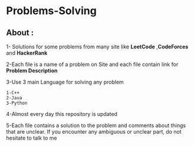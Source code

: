 # Problems-Solving

## About :
1- Solutions for some problems from many site like __LeetCode__ ,__CodeForces__ and __HackerRank__ 

2-Each file is a name of a problem on Site and each file contain link for __Problem Description__

3-Use 3 main Language for solving any problem 
    
    1-C++
    2-Java
    3-Python

4-Almost every day this repository is updated

5-Each file contains a solution to the problem and comments about things that are unclear. If you encounter any ambiguous or unclear part, do not hesitate to talk to me
